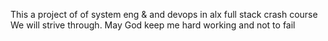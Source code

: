 This a project of of system eng & and devops in
alx full stack crash course
We will strive through. May God keep me hard working and not to fail

